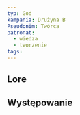 ```yaml
---
typ: God
kampania: Drużyna B
Pseudonim: Twórca
patronat:
  - wiedza
  - tworzenie
tags: 
---
```


## Lore

## Występowanie





